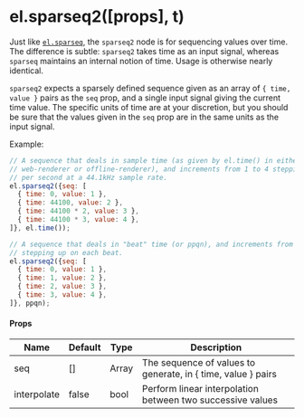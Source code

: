 # el.sparseq2([props], t)

Just like [`el.sparseq`](./sparseq.md), the `sparseq2` node is for sequencing
values over time. The difference is subtle: `sparseq2` takes time as an input
signal, whereas `sparseq` maintains an internal notion of time. Usage is otherwise
nearly identical.

`sparseq2` expects a sparsely defined sequence given as an array of `{ time,
value }` pairs as the `seq` prop, and a single input signal giving the current
time value. The specific units of time are at your discretion, but you should be
sure that the values given in the `seq` prop are in the same units as the input
signal.

Example:
```js
// A sequence that deals in sample time (as given by el.time() in either the
// web-renderer or offline-renderer), and increments from 1 to 4 stepping once
// per second at a 44.1kHz sample rate.
el.sparseq2({seq: [
  { time: 0, value: 1 },
  { time: 44100, value: 2 },
  { time: 44100 * 2, value: 3 },
  { time: 44100 * 3, value: 4 },
]}, el.time());
```

```js
// A sequence that deals in "beat" time (or ppqn), and increments from 1 to 4
// stepping up on each beat.
el.sparseq2({seq: [
  { time: 0, value: 1 },
  { time: 1, value: 2 },
  { time: 2, value: 3 },
  { time: 3, value: 4 },
]}, ppqn);
```

#### Props

| Name        | Default  | Type                | Description                                                                   |
| ----------- | -------- | ------------------- | ----------------------------------------------------------------------------- |
| seq         | []       | Array               | The sequence of values to generate, in { time, value } pairs                  |
| interpolate | false    | bool                | Perform linear interpolation between two successive values                    |


